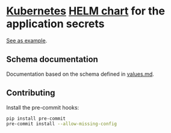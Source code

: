 # [Kubernetes](https://kubernetes.io/) [HELM chart](https://helm.sh/) for the application secrets

[See as example](./tests/values.yaml).

## Schema documentation

Documentation based on the schema defined in [values.md](./values.md).

## Contributing

Install the pre-commit hooks:

```bash
pip install pre-commit
pre-commit install --allow-missing-config
```

